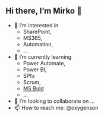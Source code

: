 ## Hi there, I’m Mirko 👋 
- 👀 I’m interested in 
  - SharePoint, 
  - MS365, 
  - Automation, 
  - ...
- 🌱 I’m currently learning 
  -  Power Automate, 
  -  Power BI, 
  -  SPfx
  -  Scrum, 
  -  [MS Buld](https://mybuild.microsoft.com/)
  -  ...
- 💞️ I’m looking to collaborate on ...
- 📫 How to reach me: @oxygenson

<!---
oxygenson/oxygenson is a ✨ special ✨ repository because its `README.md` (this file) appears on your GitHub profile.
You can click the Preview link to take a look at your changes.
--->
